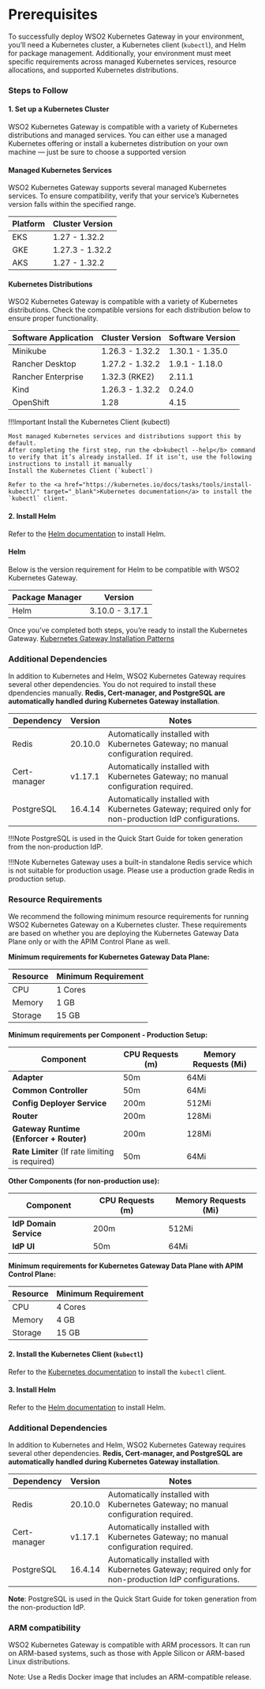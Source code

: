 # Prerequisites

To successfully deploy WSO2 Kubernetes Gateway in your environment, you’ll need a Kubernetes cluster, a Kubernetes client (`kubectl`), and Helm for package management. Additionally, your environment must meet specific requirements across managed Kubernetes services, resource allocations, and supported Kubernetes distributions. 

### Steps to Follow

#### 1. Set up a Kubernetes Cluster

WSO2 Kubernetes Gateway is compatible with a variety of Kubernetes distributions and managed services. You can either use a managed Kubernetes offering or install a kubernetes distribution on your own machine — just be sure to choose a supported version

#### Managed Kubernetes Services

WSO2 Kubernetes Gateway supports several managed Kubernetes services. To ensure compatibility, verify that your service’s Kubernetes version falls within the specified range.

| Platform | Cluster Version |
| -------- | --------------- |
| EKS      | 1.27 - 1.32.2   |
| GKE      | 1.27.3 - 1.32.2 |
| AKS      | 1.27 - 1.32.2   |

#### Kubernetes Distributions

WSO2 Kubernetes Gateway is compatible with a variety of Kubernetes distributions. Check the compatible versions for each distribution below to ensure proper functionality.

| Software Application | Cluster Version | Software Version |
|----------------------| --------------- |------------------|
| Minikube             | 1.26.3 - 1.32.2 | 1.30.1 - 1.35.0  |
| Rancher Desktop      | 1.27.2 - 1.32.2 | 1.9.1 - 1.18.0   |
| Rancher Enterprise   | 1.32.3 (RKE2)   | 2.11.1           |
| Kind                 | 1.26.3 - 1.32.2 | 0.24.0           |
| OpenShift            | 1.28            | 4.15             |


!!!Important
    Install the Kubernetes Client (kubectl)

    Most managed Kubernetes services and distributions support this by default.
    After completing the first step, run the <b>kubectl --help</b> command to verify that it’s already installed. If it isn’t, use the following instructions to install it manually
    Install the Kubernetes Client (`kubectl`)

    Refer to the <a href="https://kubernetes.io/docs/tasks/tools/install-kubectl/" target="_blank">Kubernetes documentation</a> to install the `kubectl` client.

#### 2. Install Helm

Refer to the <a href="https://helm.sh/docs/intro/install/" target="_blank">Helm documentation</a> to install Helm. 
#### Helm

Below is the version requirement for Helm to be compatible with WSO2 Kubernetes Gateway.

| Package Manager | Version         |
| --------------- | --------------- |
| Helm            | 3.10.0 - 3.17.1 |

Once you’ve completed both steps, you’re ready to install the Kubernetes Gateway.
<a href="../../setup/deployment/deployment-patterns-overview/" target="_blank">Kubernetes Gateway Installation Patterns</a> 

### Additional Dependencies

In addition to Kubernetes and Helm, WSO2 Kubernetes Gateway requires several other dependencies. You do not required to install these dpendencies manually. **Redis, Cert-manager, and PostgreSQL are automatically handled during Kubernetes Gateway installation**. 

| Dependency    | Version         | Notes                                                                                                           |
| ------------- | --------------- | --------------------------------------------------------------------------------------------------------------- |
| Redis         | 20.10.0         | Automatically installed with Kubernetes Gateway; no manual configuration required.                              |
| Cert-manager  | v1.17.1         | Automatically installed with Kubernetes Gateway; no manual configuration required.                              |
| PostgreSQL    | 16.4.14         | Automatically installed with Kubernetes Gateway; required only for non-production IdP configurations.           |


!!!Note
    PostgreSQL is used in the Quick Start Guide for token generation from the non-production IdP.

!!!Note
    Kubernetes Gateway uses a built-in standalone Redis service which is not suitable for production usage. Please use a production grade Redis in production setup.


### Resource Requirements

We recommend the following minimum resource requirements for running WSO2 Kubernetes Gateway on a Kubernetes cluster. These requirements are based on whether you are deploying the Kubernetes Gateway Data Plane only or with the APIM Control Plane as well.

**Minimum requirements for Kubernetes Gateway Data Plane:**

| Resource | Minimum Requirement |
| -------- | ------------------- |
| CPU      | 1 Cores             |
| Memory   | 1 GB                |
| Storage  | 15 GB               |

**Minimum requirements per Component - Production Setup:**

| Component                                       | CPU Requests (m) | Memory Requests (Mi) |
| ----------------------------------------------- | ---------------- | -------------------- |
| **Adapter**                                     | 50m              | 64Mi                 |
| **Common Controller**                           | 50m              | 64Mi                 |
| **Config Deployer Service**                     | 200m             | 512Mi                |
| **Router**         | 200m            | 128Mi               |
| **Gateway Runtime (Enforcer + Router)**         | 200m            | 128Mi               |
| **Rate Limiter** (If rate limiting is required) | 50m              | 64Mi                 |

**Other Components (for non-production use):**

| Component              | CPU Requests (m) | Memory Requests (Mi) |
| ---------------------- | ---------------- | -------------------- |
| **IdP Domain Service** | 200m             | 512Mi                |
| **IdP UI**             | 50m              | 64Mi                 |


**Minimum requirements for Kubernetes Gateway Data Plane with APIM Control Plane:**

| Resource | Minimum Requirement |
| -------- | ------------------- |
| CPU      | 4 Cores             |
| Memory   | 4 GB                |
| Storage  | 15 GB               |



#### 2. Install the Kubernetes Client (`kubectl`)

Refer to the <a href="https://kubernetes.io/docs/tasks/tools/install-kubectl/" target="_blank">Kubernetes documentation</a> to install the `kubectl` client.

#### 3. Install Helm

Refer to the <a href="https://helm.sh/docs/intro/install/" target="_blank">Helm documentation</a> to install Helm. 

### Additional Dependencies

In addition to Kubernetes and Helm, WSO2 Kubernetes Gateway requires several other dependencies. **Redis, Cert-manager, and PostgreSQL are automatically handled during Kubernetes Gateway installation**. 

| Dependency    | Version         | Notes                                                                                                           |
| ------------- | --------------- | --------------------------------------------------------------------------------------------------------------- |
| Redis         | 20.10.0         | Automatically installed with Kubernetes Gateway; no manual configuration required.                              |
| Cert-manager  | v1.17.1         | Automatically installed with Kubernetes Gateway; no manual configuration required.                              |
| PostgreSQL    | 16.4.14         | Automatically installed with Kubernetes Gateway; required only for non-production IdP configurations.           |


**Note**: PostgreSQL is used in the Quick Start Guide for token generation from the non-production IdP.

### ARM compatibility

WSO2 Kubernetes Gateway is compatible with ARM processors. It can run on ARM-based systems, such as those with Apple Silicon or ARM-based Linux distributions.

Note: Use a Redis Docker image that includes an ARM-compatible release.
